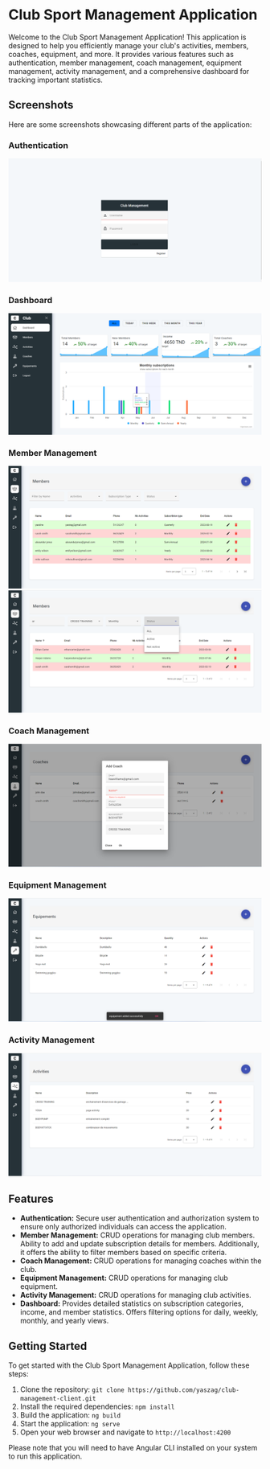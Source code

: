 # Club Sport Management Application

Welcome to the Club Sport Management Application! This application is designed to help you efficiently manage your club's activities, members, coaches, equipment, and more. It provides various features such as authentication, member management, coach management, equipment management, activity management, and a comprehensive dashboard for tracking important statistics.

## Screenshots

Here are some screenshots showcasing different parts of the application:

### Authentication

![Authentication](screenshots/login.png)

### Dashboard

![Dashboard](screenshots/dashboard.png)

### Member Management

![Member Management](screenshots/members.png)
![Member Management](screenshots/member-filter.png)

### Coach Management

![Coach Management](screenshots/add_coach.png)

### Equipment Management

![Equipment Management](screenshots/equipments.png)

### Activity Management

![Activity Management](screenshots/activities.png)



## Features

- **Authentication:** Secure user authentication and authorization system to ensure only authorized individuals can access the application.
- **Member Management:** CRUD operations for managing club members. Ability to add and update subscription details for members. Additionally, it offers the ability to filter members based on specific criteria.
- **Coach Management:** CRUD operations for managing coaches within the club.
- **Equipment Management:** CRUD operations for managing club equipment.
- **Activity Management:** CRUD operations for managing club activities.
- **Dashboard:** Provides detailed statistics on subscription categories, income, and member statistics. Offers filtering options for daily, weekly, monthly, and yearly views.

## Getting Started

To get started with the Club Sport Management Application, follow these steps:

1. Clone the repository: `git clone https://github.com/yaszag/club-management-client.git`
2. Install the required dependencies: `npm install`
3. Build the application: `ng build`
4. Start the application: `ng serve`
5. Open your web browser and navigate to `http://localhost:4200`

Please note that you will need to have Angular CLI installed on your system to run this application.



